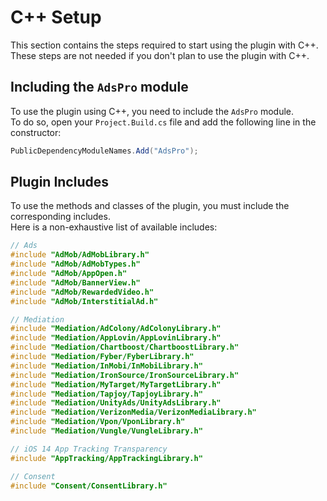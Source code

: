# C++ Setup
This section contains the steps required to start using the plugin with C++. These steps are not needed if you don't plan to use the plugin with C++.
## Including the `AdsPro` module
To use the plugin using C++, you need to include the `AdsPro` module.  
To do so, open your `Project.Build.cs` file and add the following line in the constructor:
```csharp
PublicDependencyModuleNames.Add("AdsPro");
```
## Plugin Includes
To use the methods and classes of the plugin, you must include the corresponding includes.  
Here is a non-exhaustive list of available includes:
```cpp
// Ads
#include "AdMob/AdMobLibrary.h"
#include "AdMob/AdMobTypes.h"
#include "AdMob/AppOpen.h"
#include "AdMob/BannerView.h"
#include "AdMob/RewardedVideo.h"
#include "AdMob/InterstitialAd.h"

// Mediation
#include "Mediation/AdColony/AdColonyLibrary.h"
#include "Mediation/AppLovin/AppLovinLibrary.h"
#include "Mediation/Chartboost/ChartboostLibrary.h"
#include "Mediation/Fyber/FyberLibrary.h"
#include "Mediation/InMobi/InMobiLibrary.h"
#include "Mediation/IronSource/IronSourceLibrary.h"
#include "Mediation/MyTarget/MyTargetLibrary.h"
#include "Mediation/Tapjoy/TapjoyLibrary.h"
#include "Mediation/UnityAds/UnityAdsLibrary.h"
#include "Mediation/VerizonMedia/VerizonMediaLibrary.h"
#include "Mediation/Vpon/VponLibrary.h"
#include "Mediation/Vungle/VungleLibrary.h"

// iOS 14 App Tracking Transparency
#include "AppTracking/AppTrackingLibrary.h"

// Consent
#include "Consent/ConsentLibrary.h"
```
